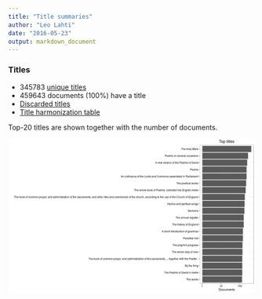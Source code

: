 ```yaml
---
title: "Title summaries"
author: "Leo Lahti"
date: "2016-05-23"
output: markdown_document
---
```



### Titles

 * 345783 [unique titles](output.tables/title_accepted.csv)
 * 459643 documents (100%) have a title
 * [Discarded titles](output.tables/title_discarded.csv)
 * [Title harmonization table](output.tables/title_conversion_nontrivial.csv)

Top-20 titles are shown together with the number of documents.

![plot of chunk summarytitle](figure/summarytitle-1.png)

